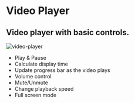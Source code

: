 # Video Player
## Video player with basic controls.
![video-player](https://i.imgur.com/qYyJLkd.jpg)

* Play & Pause
* Calculate display time
* Update progress bar as the video plays
* Volume control
* Mute/Unmute
* Change playback speed
* Full screen mode
